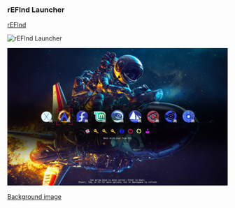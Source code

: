 ### rEFInd Launcher

[rEFInd](http://www.rodsbooks.com/refind/)

![rEFInd Launcher](/refindlaunch.gif)

![rEFInd Launcher](/screenshot_002.bmp.png)

[Background image](https://alpha.wallhaven.cc/wallpaper/515050)
